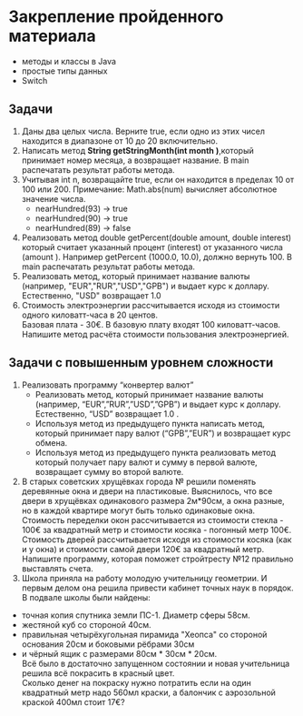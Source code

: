 # Закрепление пройденного материала

- методы и классы в Java
- простые типы данных
- Switch

## Задачи

1. Даны два целых числа. Верните true, если одно из этих чисел находится в диапазоне от 10 до 20 включительно.
3. Написать метод __String getStringMonth(int month
)__,который принимает номер месяца, а возвращает название. В main распечатать результат работы метода.
4. Учитывая int n, возвращайте true, если он находится в пределах 10 от 100 или 200. Примечание: Math.abs(num) вычисляет абсолютное значение числа.
      - nearHundred(93) → true
      - nearHundred(90) → true
      - nearHundred(89) → false
5. Реализовать метод double getPercent(double amount, double interest) который считает указанный процент (interest) от указанного числа (amount
). Например getPercent (1000.0, 10.0), должно вернуть 100. В main распечатать результат работы метода.
6. Реализовать метод, который принимает название валюты (например, "EUR","RUR","USD","GPB") и выдает курс к доллару. Естественно, "USD" возвращает 1.0
7. Стоимость электроэнергии рассчитывается исходя из стоимости одного киловатт-часа в 20 центов.  
Базовая плата - 30€. В базовую плату входят 100 киловатт-часов. Напишите метод расчёта стоимости пользования электроэнергией.
   
## Задачи с повышенным уровнем сложности

1. Реализовать программу “конвертер валют”
    - Реализовать метод, который принимает название валюты (например, “EUR”,”RUR”,”USD”,”GPB”) и выдает курс к доллару. Естественно, “USD” возвращает 1.0 .
    - Используя метод из предыдущего пункта написать метод, который принимает пару валют (“GPB”,”EUR”) и возвращает курс обмена.
    - Используя метод из предыдущего пункта реализовать метод который получает пару валют и сумму в первой валюте, возвращает сумму во второй валюте.
2. В старых советских хрущёвках города № решили поменять деревянные окна и двери на пластиковые. Выяснилось, что все двери в хрущёвках одинакового размера 2м*90см, а окна разные, но в каждой квартире могут быть только одинаковые окна. Стоимость переделки окон рассчитывается из стоимости стекла - 100€ за квадратный метр и стоимости косяка - погонный метр 100€. Стоимость дверей рассчитывается исходя из стоимости косяка (как и у окна) и стоимости самой двери 120€ за квадратный метр.
   Напишите программу, которая поможет стройтресту №12 правильно выставлять счета.
3. Школа приняла на работу молодую учительницу геометрии. И первым делом она решила привести кабинет точных наук в порядок. В подвале школы были найдены:  
 - точная копия спутника земли ПС-1. Диаметр сферы 58см.
 - жестяной куб со стороной 40см.
 - правильная четырёхугольная пирамида "Хеопса" со стороной основания 20см и боковыми рёбрами 30см
 - и чёрный ящик с размерами 80см * 30см * 20см.   
 Всё было в достаточно запущенном состоянии и новая учительница решила всё покрасить в красный цвет.  
 Сколько денег на покраску нужно потратить если на один квадратный метр надо 560мл краски, а балончик с аэрозольной краской 400мл стоит 17€? 

